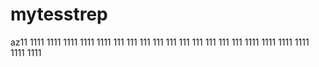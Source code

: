 # mytesstrep
az11
1111
1111
1111
1111
1111
111
111
111
111
111
111
111
111
111
111
1111
1111
1111
1111
1111
1111
